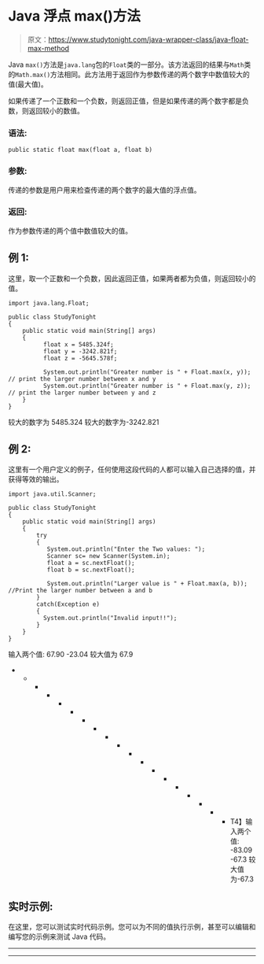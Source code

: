 # Java 浮点 max()方法

> 原文：<https://www.studytonight.com/java-wrapper-class/java-float-max-method>

Java `max()`方法是`java.lang`包的`Float`类的一部分。该方法返回的结果与`Math`类的`Math.max()`方法相同。此方法用于返回作为参数传递的两个数字中数值较大的值(最大值)。

如果传递了一个正数和一个负数，则返回正值，但是如果传递的两个数字都是负数，则返回较小的数值。

### 语法:

```
public static float max(float a, float b) 
```

### 参数:

传递的参数是用户用来检查传递的两个数字的最大值的浮点值。

### 返回:

作为参数传递的两个值中数值较大的值。

## 例 1:

这里，取一个正数和一个负数，因此返回正值，如果两者都为负值，则返回较小的值。

```
import java.lang.Float;

public class StudyTonight 
{  
    public static void main(String[] args) 
    {  
          float x = 5485.324f;  
          float y = -3242.821f; 
          float z = -5645.578f;

          System.out.println("Greater number is " + Float.max(x, y));  // print the larger number between x and y 
          System.out.println("Greater number is " + Float.max(y, z));  // print the larger number between y and z
    }  
}
```

较大的数字为 5485.324
较大的数字为-3242.821

## 例 2:

这里有一个用户定义的例子，任何使用这段代码的人都可以输入自己选择的值，并获得等效的输出。

```
import java.util.Scanner; 

public class StudyTonight
{  
    public static void main(String[] args) 
    {  
        try
        {
           System.out.println("Enter the Two values: ");  
           Scanner sc= new Scanner(System.in);  
           float a = sc.nextFloat();  
           float b = sc.nextFloat();  

           System.out.println("Larger value is " + Float.max(a, b)); //Print the larger number between a and b      
        }
        catch(Exception e)
        {
          System.out.println("Invalid input!!");
        }   
    }  
} 
```

输入两个值:
67.90 -23.04
较大值为 67.9
* * * * * * * * * * * * * * * * * * * T4】输入两个值:
-83.09 -67.3
较大值为-67.3

## 实时示例:

在这里，您可以测试实时代码示例。您可以为不同的值执行示例，甚至可以编辑和编写您的示例来测试 Java 代码。

* * *

* * *